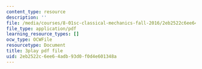 ```yaml
---
content_type: resource
description: ''
file: /media/courses/8-01sc-classical-mechanics-fall-2016/2eb2522c6ee64adb93d0f0d4e601348a_4ZnijNan49U.pdf
file_type: application/pdf
learning_resource_types: []
ocw_type: OCWFile
resourcetype: Document
title: 3play pdf file
uid: 2eb2522c-6ee6-4adb-93d0-f0d4e601348a
---
```

